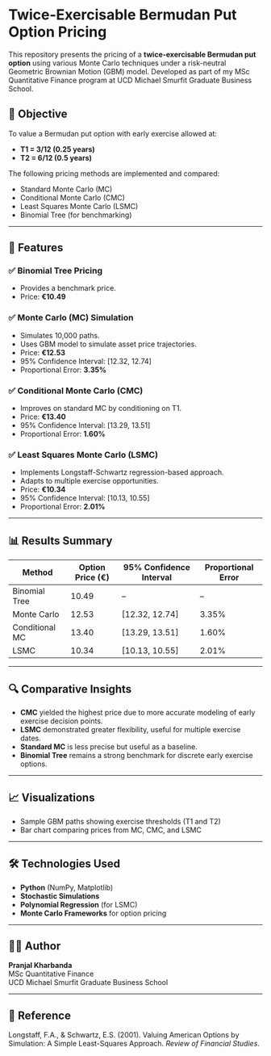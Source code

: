 # Twice-Exercisable Bermudan Put Option Pricing

This repository presents the pricing of a **twice-exercisable Bermudan put option** using various Monte Carlo techniques under a risk-neutral Geometric Brownian Motion (GBM) model. Developed as part of my MSc Quantitative Finance program at UCD Michael Smurfit Graduate Business School.

## 🧮 Objective

To value a Bermudan put option with early exercise allowed at:
- **T1 = 3/12 (0.25 years)**
- **T2 = 6/12 (0.5 years)**

The following pricing methods are implemented and compared:
- Standard Monte Carlo (MC)
- Conditional Monte Carlo (CMC)
- Least Squares Monte Carlo (LSMC)
- Binomial Tree (for benchmarking)

---

## 📌 Features

### ✅ Binomial Tree Pricing
- Provides a benchmark price.
- Price: **€10.49**

### ✅ Monte Carlo (MC) Simulation
- Simulates 10,000 paths.
- Uses GBM model to simulate asset price trajectories.
- Price: **€12.53**
- 95% Confidence Interval: [12.32, 12.74]
- Proportional Error: **3.35%**

### ✅ Conditional Monte Carlo (CMC)
- Improves on standard MC by conditioning on T1.
- Price: **€13.40**
- 95% Confidence Interval: [13.29, 13.51]
- Proportional Error: **1.60%**

### ✅ Least Squares Monte Carlo (LSMC)
- Implements Longstaff-Schwartz regression-based approach.
- Adapts to multiple exercise opportunities.
- Price: **€10.34**
- 95% Confidence Interval: [10.13, 10.55]
- Proportional Error: **2.01%**

---

## 📊 Results Summary

| Method         | Option Price (€) | 95% Confidence Interval     | Proportional Error |
|----------------|------------------|-----------------------------|--------------------|
| Binomial Tree  | 10.49            | –                           | –                  |
| Monte Carlo    | 12.53            | [12.32, 12.74]              | 3.35%              |
| Conditional MC | 13.40            | [13.29, 13.51]              | 1.60%              |
| LSMC           | 10.34            | [10.13, 10.55]              | 2.01%              |

---

## 🔍 Comparative Insights

- **CMC** yielded the highest price due to more accurate modeling of early exercise decision points.
- **LSMC** demonstrated greater flexibility, useful for multiple exercise dates.
- **Standard MC** is less precise but useful as a baseline.
- **Binomial Tree** remains a strong benchmark for discrete early exercise options.

---

## 📈 Visualizations

- Sample GBM paths showing exercise thresholds (T1 and T2)
- Bar chart comparing prices from MC, CMC, and LSMC

---

## 🛠️ Technologies Used

- **Python** (NumPy, Matplotlib)
- **Stochastic Simulations**
- **Polynomial Regression** (for LSMC)
- **Monte Carlo Frameworks** for option pricing

---


## 👨‍💻 Author

**Pranjal Kharbanda**  
MSc Quantitative Finance  
UCD Michael Smurfit Graduate Business School  


---

## 📎 Reference

Longstaff, F.A., & Schwartz, E.S. (2001). Valuing American Options by Simulation: A Simple Least-Squares Approach. *Review of Financial Studies*.
